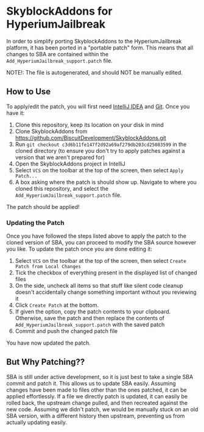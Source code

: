 # SkyblockAddons for HyperiumJailbreak

In order to simplify porting SkyblockAddons to the HyperiumJailbreak platform, it has been ported in a "portable patch" form.
This means that all changes to SBA are contained within the `Add_HyperiumJailbreak_support.patch` file.

NOTE!: The file is autogenerated, and should NOT be manually edited.

## How to Use

To apply/edit the patch, you will first need [IntelliJ IDEA](https://jetbrains.com/idea) and [Git](https://git-scm.com).
Once you have it:

1. Clone this repository, keep its location on your disk in mind
2. Clone SkyblockAddons from https://github.com/BiscuitDevelopment/SkyblockAddons.git
3. Run `git checkout c3d6b11fe147f2d92a69af279db203cd25083599` in the cloned directory (to ensure you don't try to apply patches against a version that we aren't prepared for)
4. Open the SkyblockAddons project in IntelliJ
5. Select `VCS` on the toolbar at the top of the screen, then select `Apply Patch...`
6. A box asking where the patch is should show up. Navigate to where you cloned this repository, and select the `Add_HyperiumJailbreak_support.patch` file.

The patch should be applied!

### Updating the Patch

Once you have followed the steps listed above to apply the patch to the cloned version of SBA, you can proceed to modify the SBA source however you like.
To update the patch once you are done editing it:

1. Select `VCS` on the toolbar at the top of the screen, then select `Create Patch from Local Changes`
2. Tick the checkbox of everything present in the displayed list of changed files
3. On the side, uncheck all items so that stuff like silent code cleanup doesn't accidentally change something important without you reviewing it
4. Click `Create Patch` at the bottom.
5. If given the option, copy the patch contents to your clipboard. Otherwise, save the patch and then replace the contents of `Add_HyperiumJailbreak_support.patch` with the saved patch
6. Commit and push the changed patch file

You have now updated the patch.

## But Why Patching??

SBA is still under active development, so it is just best to take a single SBA commit and patch it.
This allows us to update SBA easily. Assuming changes have been made to files other than the ones patched, it can be applied effortlessly.
If a file we directly patch is updated, it can easily be rolled back, the upstream change pulled, and then recreated against the new code.
Assuming we didn't patch, we would be manually stuck on an old SBA version, with a different history then upstream, preventing us from actually updating easily.
